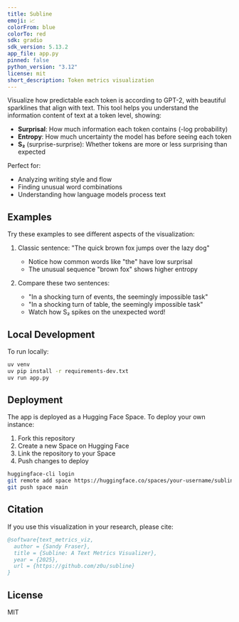 ```yaml
---
title: Subline
emoji: 📈
colorFrom: blue
colorTo: red
sdk: gradio
sdk_version: 5.13.2
app_file: app.py
pinned: false
python_version: "3.12"
license: mit
short_description: Token metrics visualization
---
```


Visualize how predictable each token is according to GPT-2, with beautiful sparklines that align with text. This tool helps you understand the information content of text at a token level, showing:

- **Surprisal**: How much information each token contains (-log probability)
- **Entropy**: How much uncertainty the model has before seeing each token
- **S₂** (surprise-surprise): Whether tokens are more or less surprising than expected

Perfect for:
- Analyzing writing style and flow
- Finding unusual word combinations
- Understanding how language models process text


## Examples

Try these examples to see different aspects of the visualization:

1. Classic sentence: "The quick brown fox jumps over the lazy dog"
   - Notice how common words like "the" have low surprisal
   - The unusual sequence "brown fox" shows higher entropy

2. Compare these two sentences:
   - "In a shocking turn of events, the seemingly impossible task"
   - "In a shocking turn of table, the seemingly impossible task"
   - Watch how S₂ spikes on the unexpected word!


## Local Development

To run locally:

```bash
uv venv
uv pip install -r requirements-dev.txt
uv run app.py
```


## Deployment

The app is deployed as a Hugging Face Space. To deploy your own instance:

1. Fork this repository
2. Create a new Space on Hugging Face
3. Link the repository to your Space
4. Push changes to deploy

```bash
huggingface-cli login
git remote add space https://huggingface.co/spaces/your-username/subline
git push space main
```


## Citation

If you use this visualization in your research, please cite:

```bibtex
@software{text_metrics_viz,
  author = {Sandy Fraser},
  title = {Subline: A Text Metrics Visualizer},
  year = {2025},
  url = {https://github.com/z0u/subline}
}
```


## License

MIT

